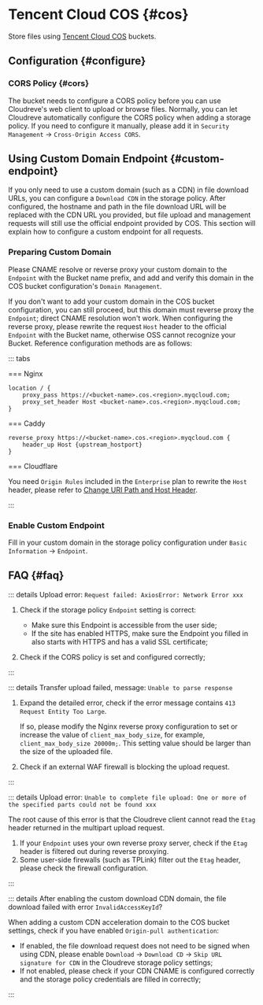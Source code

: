# Tencent Cloud COS {#cos}

Store files using [Tencent Cloud COS](https://cloud.tencent.com/product/cos) buckets.

## Configuration {#configure}

### CORS Policy {#cors}

The bucket needs to configure a CORS policy before you can use Cloudreve's web client to upload or browse files. Normally, you can let Cloudreve automatically configure the CORS policy when adding a storage policy. If you need to configure it manually, please add it in `Security Management` -> `Cross-Origin Access CORS`.

## Using Custom Domain Endpoint {#custom-endpoint}

If you only need to use a custom domain (such as a CDN) in file download URLs, you can configure a `Download CDN` in the storage policy. After configured, the hostname and path in the file download URL will be replaced with the CDN URL you provided, but file upload and management requests will still use the official endpoint provided by COS. This section will explain how to configure a custom endpoint for all requests.

### Preparing Custom Domain

Please CNAME resolve or reverse proxy your custom domain to the `Endpoint` with the Bucket name prefix, and add and verify this domain in the COS bucket configuration's `Domain Management`.

If you don't want to add your custom domain in the COS bucket configuration, you can still proceed, but this domain must reverse proxy the `Endpoint`; direct CNAME resolution won't work. When configuring the reverse proxy, please rewrite the request `Host` header to the official `Endpoint` with the Bucket name, otherwise OSS cannot recognize your Bucket. Reference configuration methods are as follows:

::: tabs

=== Nginx

```nginx
location / {
    proxy_pass https://<bucket-name>.cos.<region>.myqcloud.com;
    proxy_set_header Host <bucket-name>.cos.<region>.myqcloud.com;
}
```

=== Caddy

```
reverse_proxy https://<bucket-name>.cos.<region>.myqcloud.com {
	header_up Host {upstream_hostport}
}
```

=== Cloudflare

You need `Origin Rules` included in the `Enterprise` plan to rewrite the `Host` header, please refer to [Change URI Path and Host Header](https://developers.cloudflare.com/rules/origin-rules/examples/change-uri-path-and-host-header/).

:::

### Enable Custom Endpoint

Fill in your custom domain in the storage policy configuration under `Basic Information` -> `Endpoint`.

## FAQ {#faq}

::: details Upload error: `Request failed: AxiosError: Network Error xxx`

1. Check if the storage policy `Endpoint` setting is correct:

   - Make sure this Endpoint is accessible from the user side;
   - If the site has enabled HTTPS, make sure the Endpoint you filled in also starts with HTTPS and has a valid SSL certificate;

2. Check if the CORS policy is set and configured correctly;

:::

::: details Transfer upload failed, message: `Unable to parse response`

1. Expand the detailed error, check if the error message contains `413 Request Entity Too Large`.

   If so, please modify the Nginx reverse proxy configuration to set or increase the value of `client_max_body_size`, for example, `client_max_body_size 20000m;`. This setting value should be larger than the size of the uploaded file.

2. Check if an external WAF firewall is blocking the upload request.

:::

::: details Upload error: `Unable to complete file upload: One or more of the specified parts could not be found xxx`

The root cause of this error is that the Cloudreve client cannot read the `Etag` header returned in the multipart upload request.

1. If your `Endpoint` uses your own reverse proxy server, check if the `Etag` header is filtered out during reverse proxying.
2. Some user-side firewalls (such as TPLink) filter out the `Etag` header, please check the firewall configuration.

:::

::: details After enabling the custom download CDN domain, the file download failed with error `InvalidAccessKeyId`?

When adding a custom CDN acceleration domain to the COS bucket settings, check if you have enabled `Origin-pull authentication`:

- If enabled, the file download request does not need to be signed when using CDN, please enable `Download` -> `Download CD` -> `Skip URL signature for CDN` in the Cloudreve storage policy settings;
- If not enabled, please check if your CDN CNAME is configured correctly and the storage policy credentials are filled in correctly;

:::
